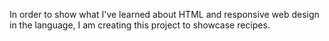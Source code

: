 In order to show what I've learned about HTML and responsive web design in the language, I am creating this project to showcase recipes.